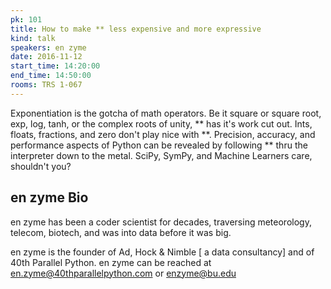 ```yaml
---
pk: 101
title: How to make ** less expensive and more expressive
kind: talk
speakers: en zyme
date: 2016-11-12
start_time: 14:20:00
end_time: 14:50:00
rooms: TRS 1-067
---
```


Exponentiation is the gotcha of math operators.  Be it square or square root, exp, log, tanh, or the complex roots of unity, ** has it's work cut out.  Ints, floats, fractions, and zero don't play nice with **.   Precision, accuracy, and performance aspects of Python can be revealed by following ** thru the interpreter down to the metal.  SciPy, SymPy, and Machine Learners care, shouldn't you?

## en zyme Bio

en zyme has been a coder scientist for decades, traversing meteorology, telecom, biotech, and was into data before it was big.

en zyme is the founder of Ad, Hock & Nimble [ a data consultancy] and of 40th Parallel Python. en zyme can be reached at en.zyme@40thparallelpython.com or enzyme@bu.edu